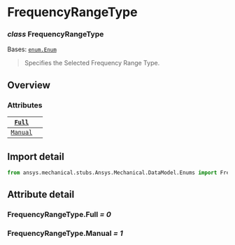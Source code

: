 <a id="frequencyrangetype"></a>

# FrequencyRangeType

<a id="FrequencyRangeType"></a>

### *class* FrequencyRangeType

Bases: [`enum.Enum`](https://docs.python.org/3/library/enum.html#enum.Enum)

> Specifies the Selected Frequency Range Type.

> <!-- !! processed by numpydoc !! -->

<a id="overview"></a>

## Overview

### Attributes

| [`Full`](#FrequencyRangeType.Full)     |    |
|----------------------------------------|----|
| [`Manual`](#FrequencyRangeType.Manual) |    |

<a id="import-detail"></a>

## Import detail

```python
from ansys.mechanical.stubs.Ansys.Mechanical.DataModel.Enums import FrequencyRangeType
```

<a id="attribute-detail"></a>

## Attribute detail

<a id="FrequencyRangeType.Full"></a>

### FrequencyRangeType.Full *= 0*

<a id="FrequencyRangeType.Manual"></a>

### FrequencyRangeType.Manual *= 1*
